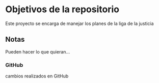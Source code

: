 # Objetivos de la repositorio

Este proyecto se encarga de manejar los planes de la liga de la justicia


## Notas
Pueden hacer lo que quieran...

### GitHub
cambios realizados en GitHub
